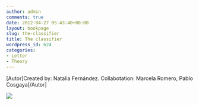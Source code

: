 ```yaml
---
author: admin
comments: true
date: 2012-04-27 05:43:40+00:00
layout: bookpage
slug: the-classifier
title: The classifier
wordpress_id: 624
categories:
- Letter
- Theory
---
```


[Autor]Created by: Natalia Fernández. Collabotation: Marcela Romero, Pablo Cosgaya[/Autor]

[![](http://www.oert.org/wp-content/uploads/2012/04/T05B_inglés.jpg)](http://www.oert.org/wp-content/uploads/2012/04/T05B_inglés.jpg)
